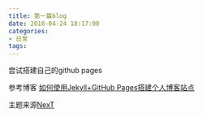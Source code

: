 ```yaml
---
title: 第一篇blog
date: 2018-04-24 18:17:00
categories:
- 日常
tags:
---
```


尝试搭建自己的github pages

参考博客 [如何使用Jekyll+GitHub Pages搭建个人博客站点](https://blog.csdn.net/u010454030/article/details/79908682)

主题来源[NexT](https://github.com/Simpleyyt/jekyll-theme-next)

